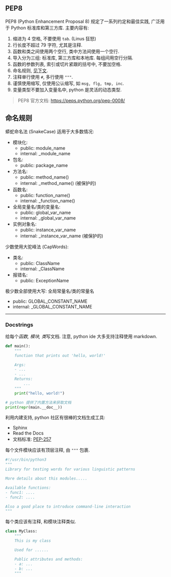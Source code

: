 ## PEP8

PEP8 (Python Enhancement Proposal 8) 规定了一系列约定和最佳实践, 广泛用于 Python 标准库和第三方库. 主要内容有:

1. 缩进为 4 空格, 不要使用 `tab`. (Linus 狂怒)
2. 行长度不超过 79 字符, 尤其是注释.
3. 函数和类之间使用两个空行, 类中方法间使用一个空行.
4. 导入分为三组: 标准库, 第三方库和本地库. 每组间用空行分隔.
5. 函数的参数列表, 索引或切片紧跟的括号中, 不要加空格.
6. 命名规则, [见下文](PEP8%20Style.md#命名规则).
7. 注释单行使用 `#`, 多行使用 `"""`.
8. 谨慎使用缩写, 仅使用公认缩写, 如 `msg, flg, tmp, inc`.
9. 变量类型不要加入变量名中, python 是灵活的动态类型.

> PEP8 官方文档: https://peps.python.org/pep-0008/

## 命名规则

蟒蛇命名法 (SnakeCase) 适用于大多数情况:
* 模块化:
    - public: module_name
    - internal: _module_name
* 包名:
    - public: package_name
* 方法名:
    - public: method_name()
    - internal: _method_name() (被保护的)
* 函数名:
    - public: function_name()
    - internal: _function_name()
* 全局变量名/类的变量名:
    - public: global_var_name
    - internal: _global_var_name
* 实例对象名:
    - public: instance_var_name
    - internal: _instance_var_name (被保护的)

少数使用大驼峰法 (CapWords):
* 类名:
    - public: ClassName
    - internal: _ClassName
* 报错名:
    - public: ExceptionName

极少数全部使用大写: 全局常量名/类的常量名
- public: GLOBAL_CONSTANT_NAME
- internal: _GLOBAL_CONSTANT_NAME   

***

### Docstrings

给每个*函数, 模块, 类*写文档. 注意, python ide 大多支持注释使用 markdown.

```python
def main():
	"""
	function that prints out 'hello, world!'

	Args: 
	- ...
	- ...
	Returns:
		...
	"""
	print("hello, world!")

# python 提供了内置方法来获取文档
print(repr(main.__doc__))
```

利用内建支持, python 社区有很棒的文档生成工具:
- Sphinx
- Read the Docs
- 文档标准: [PEP-257](http://www.python.org/dev/peps/pep-0257/)

每个文件模块应该有顶层注释, 由 `"""` 包裹.

```python
#!/usr/bin/python3
"""
Library for testing words for various linguistic patterns

More details about this modules.....

Available functions:
- func1: ....
- func2: ....

Also a good place to introduce command-line interaction
"""
```

每个类应该有注释, 和模块注释类似.

```python
class MyClass:
	"""
	This is my class

	Used for ......

	Public attributes and methods:
	- a: ...
	- b: ...
	"""
```